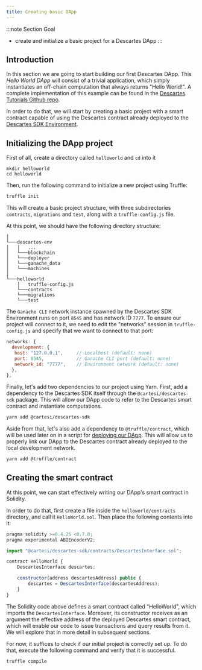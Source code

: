 ```yaml
---
title: Creating basic DApp
---
```


:::note Section Goal
- create and initialize a basic project for a Descartes DApp
:::

## Introduction

In this section we are going to start building our first Descartes DApp. This *Hello World DApp* will consist of a trivial application, which simply instantiates an off-chain computation that always returns "Hello World!". A complete implementation of this example can be found in the [Descartes Tutorials Github repo](https://github.com/cartesi/descartes-tutorials/tree/master/helloworld).

In order to do that, we will start by creating a basic project with a smart contract capable of using the Descartes contract already deployed to the [Descartes SDK Environment](../../descartes-env/).


## Initializing the DApp project

First of all, create a directory called `helloworld` and `cd` into it

```
mkdir helloworld
cd helloworld
```

Then,  run the following command to initialize a new project using Truffle:

```bash
truffle init
```

This will create a basic project structure, with three subdirectories `contracts`, `migrations` and `test`, along with a `truffle-config.js` file.

At this point, we should have the following directory structure:

```
│
└───descartes-env
│   │   ...
│   └───blockchain
│   └───deployer
│   └───ganache_data
│   └───machines
│   
└───helloworld
    │   truffle-config.js
    └───contracts
    └───migrations
    └───test
```

The `Ganache CLI` network instance spawned by the Descartes SDK Environment runs on port `8545` and has network ID `7777`. To ensure our project will connect to it, we need to edit the "networks" session in `truffle-config.js` and specify that we want to connect to that port:

```javascript
networks: {
  development: {
   host: "127.0.0.1",     // Localhost (default: none)
   port: 8545,            // Ganache CLI port (default: none)
   network_id: "7777",    // Environment network (default: none)
  },
},
```

Finally, let's add two dependencies to our project using Yarn. First, add a dependency to the Descartes SDK itself through the `@cartesi/descartes-sdk` package. This will allow our DApp code to refer to the Descartes smart contract and instantiate computations.

```bash
yarn add @cartesi/descartes-sdk
```

Aside from that, let's also add a dependency to `@truffle/contract`, which will be used later on in a script for [deploying our DApp](../deploy-run/). This will allow us to properly link our DApp to the Descartes contract already deployed to the local development network.

```bash
yarn add @truffle/contract
```

##  Creating the smart contract

At this point, we can start effectively writing our DApp's smart contract in Solidity.

In order to do that, first create a file inside the `helloworld/contracts` directory, and call it `HelloWorld.sol`. Then place the following contents into it:

```javascript
pragma solidity >=0.4.25 <0.7.0;
pragma experimental ABIEncoderV2;

import "@cartesi/descartes-sdk/contracts/DescartesInterface.sol";

contract HelloWorld {
    DescartesInterface descartes;

    constructor(address descartesAddress) public {
        descartes = DescartesInterface(descartesAddress);
    }
}
```

The Solidity code above defines a smart contract called "HelloWorld", which imports the `DescartesInterface`. Moreover, its constructor receives as an argument the effective address of the deployed Descartes smart contract, which will enable our code to issue transactions and query results from it. We will explore that in more detail in subsequent sections.

For now, it suffices to check if our initial project is correctly set up. To do that, execute the following command and verify that it is successful.

```
truffle compile
```
